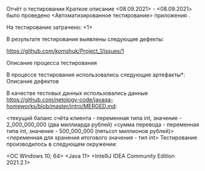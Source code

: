 Отчёт о тестировании <Maney Transfer>
Краткое описание
<08.09.2021> - <08.09.2021> было проведено <Автоматизированное тестирование> приложения <IntelliJ IDEA Community Edition>.

На тестирование затрачено: <1>

В результате тестирования выявлены следующие дефекты:

<https://github.com/komshuk/Project_1/issues/1>

Описание процесса тестирования

В процессе тестирования использовались следующие артефакты*:
Описание дефектов


В качестве тестовых данных использовались данные <https://github.com/netology-code/javaqa-homeworks/blob/master/intro/MERGED.md>:

<текущий баланс счёта клиента - переменная типа int, значение - 2_000_000_000 (два миллиарда рублей)
<сумма перевода - переменная типа int, значение - 500_000_000 (пятьсот миллионов рублей)>
<переменная для хранения итогового значения - тип int>
Тестирование производилось в следующем окружении:

<ОС Windows 10; 64>
<Java 11>
<IntelliJ IDEA Community Edition 2021.2.1>
